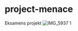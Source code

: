 # project-menace
Eksamens projekt 
![IMG_5937 1](https://github.com/omar-eaa/project-menace/assets/143701116/66f8ddc4-5100-4300-b222-8ba5dae3515b)
